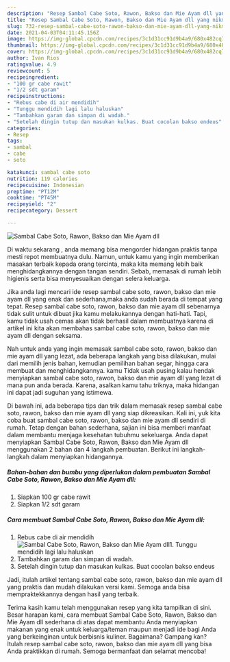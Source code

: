 ```yaml
---
description: "Resep Sambal Cabe Soto, Rawon, Bakso dan Mie Ayam dll yang nikmat dan Mudah Dibuat"
title: "Resep Sambal Cabe Soto, Rawon, Bakso dan Mie Ayam dll yang nikmat dan Mudah Dibuat"
slug: 732-resep-sambal-cabe-soto-rawon-bakso-dan-mie-ayam-dll-yang-nikmat-dan-mudah-dibuat
date: 2021-04-03T04:11:45.156Z
image: https://img-global.cpcdn.com/recipes/3c1d31cc91d9b4a9/680x482cq70/sambal-cabe-soto-rawon-bakso-dan-mie-ayam-dll-foto-resep-utama.jpg
thumbnail: https://img-global.cpcdn.com/recipes/3c1d31cc91d9b4a9/680x482cq70/sambal-cabe-soto-rawon-bakso-dan-mie-ayam-dll-foto-resep-utama.jpg
cover: https://img-global.cpcdn.com/recipes/3c1d31cc91d9b4a9/680x482cq70/sambal-cabe-soto-rawon-bakso-dan-mie-ayam-dll-foto-resep-utama.jpg
author: Ivan Rios
ratingvalue: 4.9
reviewcount: 5
recipeingredient:
- "100 gr cabe rawit"
- "1/2 sdt garam"
recipeinstructions:
- "Rebus cabe di air mendidih"
- "Tunggu mendidih lagi lalu haluskan"
- "Tambahkan garam dan simpan di wadah."
- "Setelah dingin tutup dan masukan kulkas. Buat cocolan bakso endeus"
categories:
- Resep
tags:
- sambal
- cabe
- soto

katakunci: sambal cabe soto 
nutrition: 119 calories
recipecuisine: Indonesian
preptime: "PT12M"
cooktime: "PT45M"
recipeyield: "2"
recipecategory: Dessert

---
```



![Sambal Cabe Soto, Rawon, Bakso dan Mie Ayam dll](https://img-global.cpcdn.com/recipes/3c1d31cc91d9b4a9/680x482cq70/sambal-cabe-soto-rawon-bakso-dan-mie-ayam-dll-foto-resep-utama.jpg)

Di waktu  sekarang , anda memang bisa mengorder hidangan praktis tanpa mesti repot membuatnya dulu. Namun, untuk kamu yang ingin memberikan masakan terbaik kepada orang tercinta, maka kita memang lebih baik menghidangkannya dengan tangan sendiri. Sebab, memasak di rumah lebih higienis serta bisa menyesuaikan dengan selera keluarga.

Jika anda lagi mencari ide resep sambal cabe soto, rawon, bakso dan mie ayam dll yang enak dan sederhana,maka anda sudah berada di tempat yang tepat. Resep sambal cabe soto, rawon, bakso dan mie ayam dll  sebenarnya tidak sulit untuk dibuat jika kamu melakukannya dengan hati-hati. Tapi, kamu tidak usah cemas akan tidak berhasil dalam membuatnya 
karena di artikel ini kita akan membahas sambal cabe soto, rawon, bakso dan mie ayam dll dengan seksama.  



Nah untuk anda yang ingin memasak sambal cabe soto, rawon, bakso dan mie ayam dll yang lezat, ada beberapa langkah yang bisa dilakukan, mulai dari memilih jenis bahan, kemudian pemilihan bahan segar, hingga cara membuat dan menghidangkannya. kamu Tidak usah pusing kalau hendak menyiapkan sambal cabe soto, rawon, bakso dan mie ayam dll yang lezat di mana pun anda berada. Karena, asalkan kamu  tahu triknya, maka hidangan ini dapat jadi suguhan yang istimewa.

Di bawah ini, ada beberapa tips dan trik dalam memasak resep sambal cabe soto, rawon, bakso dan mie ayam dll yang siap dikreasikan. Kali ini, yuk kita coba buat sambal cabe soto, rawon, bakso dan mie ayam dll sendiri di rumah. Tetap dengan bahan sederhana, sajian ini bisa memberi manfaat dalam membantu menjaga kesehatan tubuhmu sekeluarga. Anda dapat menyiapkan Sambal Cabe Soto, Rawon, Bakso dan Mie Ayam dll menggunakan 2 bahan dan 4 langkah pembuatan. Berikut ini langkah-langkah dalam menyiapkan hidangannya.

<!--inarticleads1-->

##### Bahan-bahan dan bumbu yang diperlukan dalam pembuatan Sambal Cabe Soto, Rawon, Bakso dan Mie Ayam dll:

1. Siapkan 100 gr cabe rawit
1. Siapkan 1/2 sdt garam




<!--inarticleads2-->

##### Cara membuat Sambal Cabe Soto, Rawon, Bakso dan Mie Ayam dll:

1. Rebus cabe di air mendidih
<img src="https://img-global.cpcdn.com/steps/39dac3ef806a78bb/160x128cq70/sambal-cabe-soto-rawon-bakso-dan-mie-ayam-dll-langkah-memasak-1-foto.jpg" alt="Sambal Cabe Soto, Rawon, Bakso dan Mie Ayam dll">1. Tunggu mendidih lagi lalu haluskan
1. Tambahkan garam dan simpan di wadah.
1. Setelah dingin tutup dan masukan kulkas. Buat cocolan bakso endeus




Jadi, itulah artikel tentang  sambal cabe soto, rawon, bakso dan mie ayam dll  yang praktis dan mudah dilakukan versi kami. Semoga anda bisa mempraktekkannya dengan hasil yang terbaik. 

Terima kasih kamu telah menggunakan resep yang kita tampilkan di sini. Besar harapan kami, cara membuat  Sambal Cabe Soto, Rawon, Bakso dan Mie Ayam dll sederhana di atas dapat membantu Anda menyiapkan makanan yang enak untuk keluarga/teman maupun menjadi ide bagi Anda yang berkeinginan untuk berbisnis kuliner. Bagaimana? Gampang kan? Itulah resep sambal cabe soto, rawon, bakso dan mie ayam dll yang bisa Anda praktikkan di rumah. Semoga bermanfaat dan selamat mencoba!

